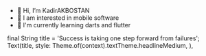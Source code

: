 - 👋 Hi, I’m  KadirAKBOSTAN
- 👀 I am interested in mobile software
- 🌱 I'm currently learning darts and flutter

final String title = 'Success is taking one step forward from failures';
Text(title,
style: Theme.of(context).textTheme.headlineMedium,
),
